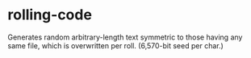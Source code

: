 # rolling-code
Generates random arbitrary-length text symmetric to those having any same file, which is overwritten per roll. (6,570-bit seed per char.)
